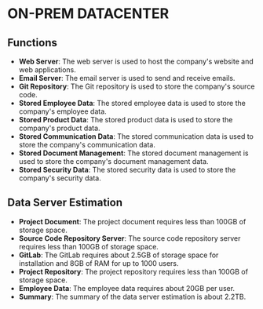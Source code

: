 # ON-PREM DATACENTER

## Functions
- **Web Server**: The web server is used to host the company's website and web applications.
- **Email Server**: The email server is used to send and receive emails.
- **Git Repository**: The Git repository is used to store the company's source code.
- **Stored Employee Data**: The stored employee data is used to store the company's employee data.
- **Stored Product Data**: The stored product data is used to store the company's product data.
- **Stored Communication Data**: The stored communication data is used to store the company's communication data.
- **Stored Document Management**: The stored document management is used to store the company's document management data.
- **Stored Security Data**: The stored security data is used to store the company's security data.

## Data Server Estimation
- **Project Document**: The project document requires less than 100GB of storage space.
- **Source Code Repository Server**: The source code repository server requires less than 100GB of storage space.
- **GitLab**: The GitLab requires about 2.5GB of storage space for installation and 8GB of RAM for up to 1000 users.
- **Project Repository**: The project repository requires less than 100GB of storage space.
- **Employee Data**: The employee data requires about 20GB per user.
- **Summary**: The summary of the data server estimation is about 2.2TB.

